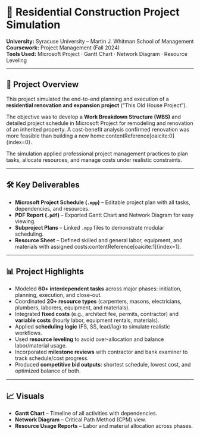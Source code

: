 # 🏡 Residential Construction Project Simulation  

**University:** Syracuse University – Martin J. Whitman School of Management  
**Coursework:** Project Management (Fall 2024)  
**Tools Used:** Microsoft Project · Gantt Chart · Network Diagram · Resource Leveling  

---

## 📌 Project Overview  
This project simulated the end-to-end planning and execution of a **residential renovation and expansion project** (“This Old House Project”).  

The objective was to develop a **Work Breakdown Structure (WBS)** and detailed project schedule in Microsoft Project for remodeling and renovation of an inherited property. A cost-benefit analysis confirmed renovation was more feasible than building a new home:contentReference[oaicite:0]{index=0}.  

The simulation applied professional project management practices to plan tasks, allocate resources, and manage costs under realistic constraints.  

---

## 🛠️ Key Deliverables  
- **Microsoft Project Schedule (`.mpp`)** – Editable project plan with all tasks, dependencies, and resources.  
- **PDF Report (`.pdf`)** – Exported Gantt Chart and Network Diagram for easy viewing.  
- **Subproject Plans** – Linked `.mpp` files to demonstrate modular scheduling.  
- **Resource Sheet** – Defined skilled and general labor, equipment, and materials with assigned costs:contentReference[oaicite:1]{index=1}.  

---

## 📊 Project Highlights  
- Modeled **60+ interdependent tasks** across major phases: initiation, planning, execution, and close-out.  
- Coordinated **20+ resource types** (carpenters, masons, electricians, plumbers, laborers, equipment, and materials).  
- Integrated **fixed costs** (e.g., architect fee, permits, contractor) and **variable costs** (hourly labor, equipment rentals, materials).  
- Applied **scheduling logic** (FS, SS, lead/lag) to simulate realistic workflows.  
- Used **resource leveling** to avoid over-allocation and balance labor/material usage.  
- Incorporated **milestone reviews** with contractor and bank examiner to track schedule/cost progress.  
- Produced **competitive bid outputs**: shortest schedule, lowest cost, and optimized balance of both.  

---

## 📈 Visuals  
- **Gantt Chart** – Timeline of all activities with dependencies.  
- **Network Diagram** – Critical Path Method (CPM) view.  
- **Resource Usage Reports** – Labor and material allocation across phases.  


